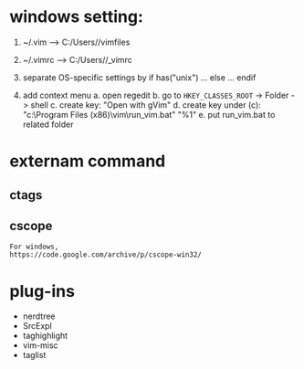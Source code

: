# windows setting:
1. ~/.vim       --> C:/Users/<user name>/vimfiles
2. ~/.vimrc     --> C:/Users/<user name>/_vimrc
3. separate OS-specific settings by
    if has("unix")
        ...
    else
        ...
    endif

4. add context menu
    a. open regedit
    b. go to `HKEY_CLASSES_ROOT` -> Folder -> shell
    c. create key: "Open with gVim"
    d. create key under (c): "c:\Program Files (x86)\vim\run_vim.bat" "%1"
    e. put run_vim.bat to related folder

# externam command

## ctags

## cscope
    For windows, 
    https://code.google.com/archive/p/cscope-win32/

# plug-ins

* nerdtree
* SrcExpl
* taghighlight
* vim-misc
* taglist
